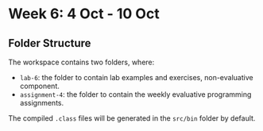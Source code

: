 # Week 6: 4 Oct - 10 Oct

## Folder Structure

The workspace contains two folders, where:

- `lab-6`: the folder to contain lab examples and exercises, non-evaluative component.
- `assignment-4`: the folder to contain the weekly evaluative programming assignments.

The compiled `.class` files will be generated in the `src/bin` folder by default.
